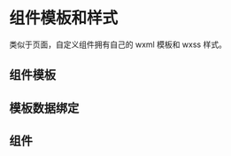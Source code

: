 # 组件模板和样式
类似于页面，自定义组件拥有自己的 wxml 模板和 wxss 样式。

## 组件模板

## 模板数据绑定

## 组件<template/>的slot

## 组件样式
&&多态样式

## 外部样式类